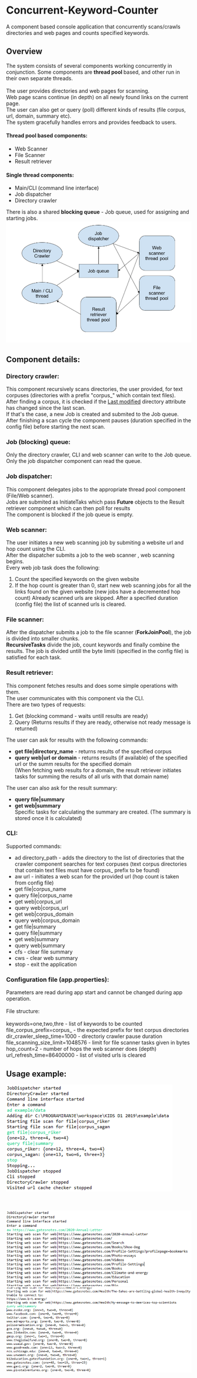 # Concurrent-Keyword-Counter
A component based console application that concurrently scans/crawls directories and web pages and counts specified keywords.

## Overview
The system consists of several components working concurrently in conjunction. Some components are <b> thread pool </b> based, and other run in their own separate threads.<br><br>
The user provides directories and web pages for scanning.<br>
Web page scans continue (in depth) on all newly found links on the current page.<br>
The user can also get or query (poll) different kinds of results (file corpus, url, domain, summary etc).<br>
The system gracefully handles errors and provides feedback to users.

#### Thread pool based components:
* Web Scanner
* File Scanner
* Result retriever
#### Single thread components:
* Main/CLI (command line interface)
* Job dispatcher
* Directory crawler

There is also a shared <b>blocking queue</b> - Job queue, used for assigning and starting jobs.
![Alt text](images/image.png?raw=true "")

## Component details:

### Directory crawler:
This component recursively scans directories, the user provided, for text corpuses (directories with a prefix "corpus_" which contain text files). <br>
After finding a corpus, it is checked if the <u>Last modified</u> directory attribute has changed since the last scan. <br> 
If that's the case, a new Job is created and submited to the Job queue.<br>
After finishing a scan cycle the component pauses (duration specified in the config file) before starting the next scan.

### Job (blocking) queue:
Only the directory crawler, CLI and web scanner can write to the Job queue.<br>
Only the job dispatcher component can read the queue.

### Job dispatcher:
This component delegates jobs to the appropriate thread pool component (File/Web scanner).<br>
Jobs are submited as InitiateTaks which pass <b>Future</b> objects to the Result retriever component which can then poll for results<br>
The component is blocked if the job queue is empty.

### Web scanner:
The user initiates a new web scanning job by submiting a website url and hop count using the CLI. <br>
After the dispatcher submits a job to the web scanner , web scanning begins.<br>
Every web job task does the following:
1. Count the specified keywords on the given website
2. If the hop count is greater than 0, start new web scanning jobs for all the links found on the given website (new jobs have a decremented hop count)
Already scanned urls are skipped. After a specified duration (config file) the list of scanned urls is cleared.

### File scanner:
After the dispatcher submits a job to the file scanner (<b>ForkJoinPool</b>), the job is divided into smaller chunks. <br>
<b>RecursiveTasks</b> divide the job, count keywords and finally combine the results.</b>
The job is divided untill the byte limiti (specified in the config file) is satisfied for each task.

### Result retriever:
This component fetches results and does some simple operations with them.<br>
The user communicates with this component via the CLI. <br>
There are two types of requests:
1. Get (blocking command - waits untill results are ready)
2. Query (Returns results if they are ready, otherwise not ready message is returned)

The user can ask for results with the following commands: <br>
* <b>get file|directory_name</b> - returns results of the specified corpus<br>
* <b>query web|url or domain</b> - returns results (if available) of the specified url or the summ results for the specified domain<br>
(When fetching web results for a domain, the result retriever initiates tasks for summing the results of all urls with that domain name)<br>

The user can also ask for the result summary:
* <b>query file|summary</b><br>
* <b>get web|summary</b><br>
Specific tasks for calculating the summary are created. (The summary is stored once it is calculated)

### CLI:
Supported commands:
* ad directory_path - adds the directory to the list of directories that the crawler component searches for text corpuses (text corpus directories that contain text files must have corpus_ prefix to be found)
* aw url - initiates a web scan for the provided url (hop count is taken from config file)
* get file|corpus_name
* query file|corpus_name
* get web|corpus_url
* query web|corpus_url
* get web|corpus_domain
* query web|corpus_domain
* get file|summary
* query file|summary
* get web|summary
* query web|summary
* cfs - clear file summary
* cws - clear web summary
* stop - exit the application
  
### Configuration file (app.properties):
Parameters are read during app start and cannot be changed during app operation.<br><br>
File structure: <br><br>
keywords=one,two,thre - list of keywords to be counted<br>
file_corpus_prefix=corpus_ - the expected prefix for text corpus directories<br>
dir_crawler_sleep_time=1000 - directoriy crawler pause duration<br>
file_scanning_size_limit=1048576 - limit for file scanner tasks given in bytes<br>
hop_count=2 - number of hops the web scanner does (depth)<br>
url_refresh_time=86400000 - list of visited urls is cleared<br>

## Usage example:

![Alt text](images/example3.png?raw=true "")<br><br><br>

![Alt text](images/example5.png?raw=true "")<br>
![Alt text](images/example4.png?raw=true "")<br>
